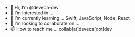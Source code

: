 

- 👋 Hi, I’m @deveca-dev
- 👀 I’m interested in ... 
- 🌱 I’m currently learning ... Swift, JavaScript, Node, React
- 💞️ I’m looking to collaborate on ... 
- 📫 How to reach me ... collab[at]deveca[dot]dev

<!---
56DataLabs/56DataLabs is a ✨ special ✨ repository because its `README.md` (this file) appears on your GitHub profile.
You can click the Preview link to take a look at your changes.
--->
